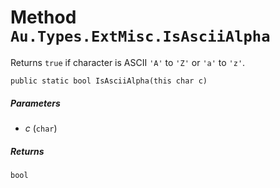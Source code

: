 # Method `Au.Types.ExtMisc.IsAsciiAlpha`

Returns `true` if character is ASCII `'A'` to `'Z'` or `'a'` to `'z'`.

```
public static bool IsAsciiAlpha(this char c)
```

##### Parameters

- *c*  (`char`)

##### Returns

`bool`